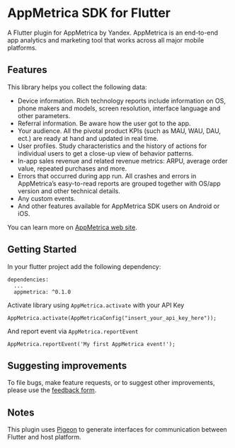 # AppMetrica SDK for Flutter
A Flutter plugin for AppMetrica by Yandex. AppMetrica is an end-to-end app analytics and marketing tool that works across all major mobile platforms.

## Features
This library helps you collect the following data:

* Device information. Rich technology reports include information on OS, phone makers and models, screen resolution, interface language and other parameters.
* Referral information. Be aware how the user got to the app.
* Your audience. All the pivotal product KPIs (such as MAU, WAU, DAU, ect.) are ready at hand and updated in real time.
* User profiles. Study characteristics and the history of actions for individual users to get a close-up view of behavior patterns.
* In-app sales revenue and related revenue metrics: ARPU, average order value, repeated purchases and more.
* Errors that occurred during app run. All crashes and errors in AppMetrica’s easy-to-read reports are grouped together with OS/app version and other technical details.
* Any custom events.
* And other features available for AppMetrica SDK users on Android or iOS.

You can learn more on [AppMetrica web site](https://appmetrica.yandex.com).

## Getting Started
In your flutter project add the following dependency:
```
dependencies:
  ...
  appmetrica: ^0.1.0
```

Activate library using `AppMetrica.activate` with your API Key
```
AppMetrica.activate(AppMetricaConfig("insert_your_api_key_here"));
```

And report event via `AppMetrica.reportEvent`
```
AppMetrica.reportEvent('My first AppMetrica event!');
```

## Suggesting improvements
To file bugs, make feature requests, or to suggest other improvements, please use the [feedback form](https://appmetrica.yandex.com/docs/feedback.html).

## Notes
This plugin uses [Pigeon](https://pub.dev/packages/pigeon) to generate interfaces for communication between Flutter and host platform.

